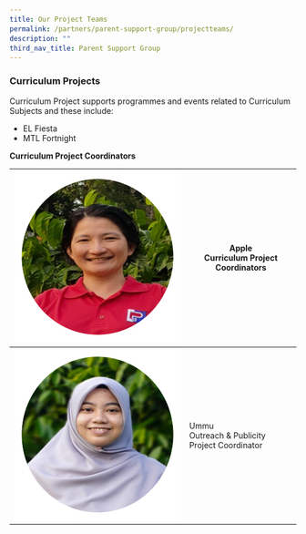 ```yaml
---
title: Our Project Teams
permalink: /partners/parent-support-group/projectteams/
description: ""
third_nav_title: Parent Support Group
---
```

### Curriculum Projects
Curriculum Project supports programmes and events related to Curriculum Subjects and these include:

* EL Fiesta
* MTL Fortnight

**Curriculum Project Coordinators**


| ![](/images/PSG/applep.png) | Apple<br>Curriculum Project Coordinators| 
| -------- | -------- | 
| ![](/images/PSG/ummupp.png)    | Ummu<br> Outreach &amp; Publicity Project Coordinator






